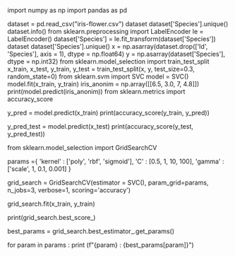 import numpy as np
import pandas as pd

dataset = pd.read_csv("iris-flower.csv")
dataset
dataset['Species'].unique()
dataset.info()
from sklearn.preprocessing import LabelEncoder
le = LabelEncoder()
dataset['Species'] = le.fit_transform(dataset['Species'])
dataset
dataset['Species'].unique()
x = np.asarray(dataset.drop(['Id', 'Species'], axis = 1), dtype = np.float64)
y = np.asarray(dataset['Species'], dtype = np.int32)
from sklearn.model_selection import train_test_split
x_train, x_test, y_train, y_test = train_test_split(x, y, test_size=0.3, random_state=0)
from sklearn.svm import SVC
model = SVC()
model.fit(x_train, y_train)
iris_anonim = np.array([[6.5, 3.0, 7, 4.8]])
print(model.predict(iris_anonim))
from sklearn.metrics import accuracy_score

y_pred = model.predict(x_train)
print(accuracy_score(y_train, y_pred))

y_pred_test = model.predict(x_test)
print(accuracy_score(y_test, y_pred_test))

from sklearn.model_selection import GridSearchCV

params ={
    'kernel' : ['poly', 'rbf', 'sigmoid'],
    'C' : [0.5, 1, 10, 100],
    'gamma' : ['scale', 1, 0.1, 0.001]
}

grid_search = GridSearchCV(estimator = SVC(), param_grid=params, n_jobs=3, verbose=1, scoring='accuracy')

grid_search.fit(x_train, y_train)

print(grid_search.best_score_)

best_params = grid_search.best_estimator_.get_params()

for param in params :
    print (f"{param} : {best_params[param]}")



